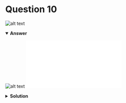 # Question 10
![alt text](q10.png)

<details open>
<summary><b>Answer</b></summary>

![alt text](a10.svg)
![alt text](a10.py)
</details>

<details>
<summary><b>Solution</b></summary>

![alt text](s10.png)
</details>
